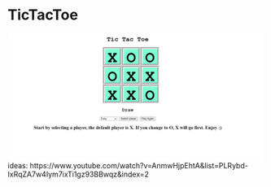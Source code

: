 # TicTacToe
<img align="left" alt="tictactoe" src="image/preview.png" />
ideas: https://www.youtube.com/watch?v=AnmwHjpEhtA&list=PLRybd-IxRqZA7w4Iym7ixTi1gz93BBwqz&index=2
